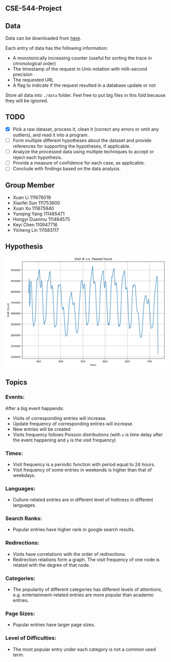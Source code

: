 CSE-544-Project
----

## Data

Data can be downloaded from [here](http://www.wikibench.eu/?page_id=60).

Each entry of data has the following information:
- A monotonically increasing counter (useful for sorting the trace in chronological order)
- The timestamp of the request in Unix notation with milli-second precision
- The requested URL
- A flag to indicate if the request resulted in a database update or not

Store all data into `./data` folder. Feel free to put big files in this fold because they will be ignored.



## TODO

- [x] Pick a raw dataset, process it, clean it (correct any errors or omit any outliers), and read it into a program.
- [ ] Form multiple different hypotheses about the dataset and provide references for supporting the hypotheses, if applicable.
- [ ] Analyze the processed data using multiple techniques to accept or reject each hypothesis.
- [ ] Provide a measure of confidence for each case, as applicable.
- [ ] Conclude with findings based on the data analysis.

## Group Member
- Xuan Li 111676019
- Xiaofei Sun 111753600
- Xuan Xu 111675940
- Yunqing Yang 111485471
- Hongyi Duanmu 111464575
- Keyi Chen 110947716
- Yicheng Lin 111583117

## Hypothesis
![plot.png](plot.png)

## Topics
### Events:

After a big event happends:
- Visits of corresponding entries will increase.
- Update frequency of corresponding entries will increase.
- New entries will be created
- Visits frequency follows Poisson distributions (with `x` is time delay after the event happening and `y` is the 
 visit frequency)
 
### Times:

- Visit frequency is a periodic function with period equal to 24 hours.
- Visit frequency of some entries in weekends is higher than that of weekdays.
  
### Languages:

- Culture-related entries are in different level of hottness in different languages.
  
### Search Ranks:

- Popular entries have higher rank in google search results.
  
### Redirections:

- Visits have correlations with the order of redirections.
- Redirection relations form a graph. The visit frequency of one node is related with the degree of that node.

### Categories:

- The popularity of different categories has different levels of attentions, e.g. entertainment-related entries are more popular than academic entries.
  
### Page Sizes:

- Popular entries have larger page sizes.
  
### Level of Difficulties:

- The most popular entry under each category is not a common used term.


